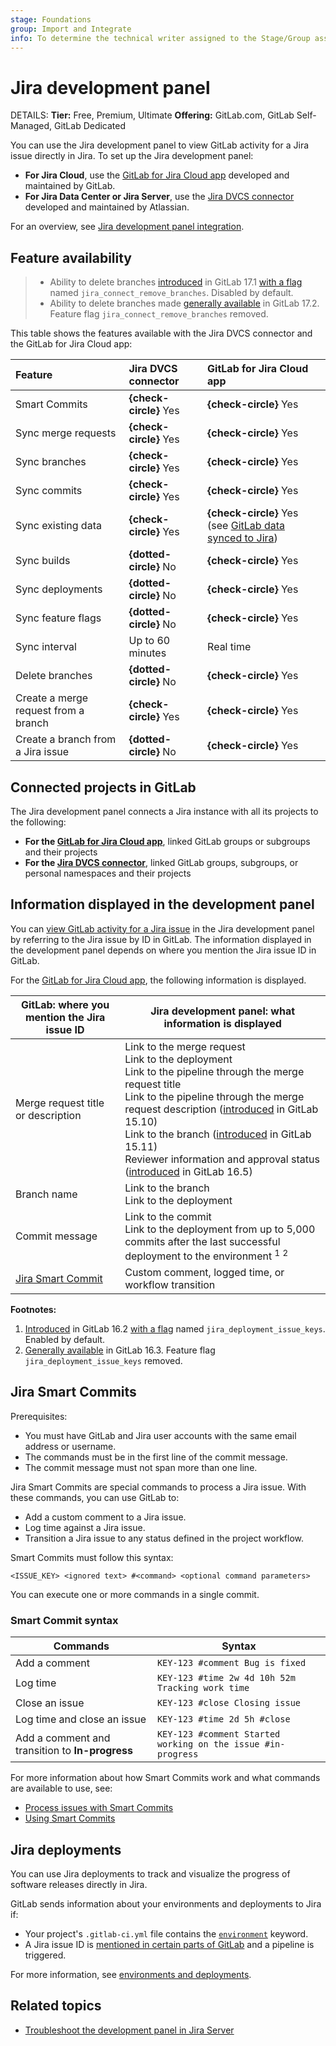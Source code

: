 ```yaml
---
stage: Foundations
group: Import and Integrate
info: To determine the technical writer assigned to the Stage/Group associated with this page, see https://handbook.gitlab.com/handbook/product/ux/technical-writing/#assignments
---
```


# Jira development panel

DETAILS:
**Tier:** Free, Premium, Ultimate
**Offering:** GitLab.com, GitLab Self-Managed, GitLab Dedicated

You can use the Jira development panel to view GitLab activity for a Jira issue directly in Jira.
To set up the Jira development panel:

- **For Jira Cloud**, use the [GitLab for Jira Cloud app](connect-app.md) developed and maintained by GitLab.
- **For Jira Data Center or Jira Server**, use the [Jira DVCS connector](dvcs/index.md) developed and maintained by Atlassian.

<i class="fa fa-youtube-play youtube" aria-hidden="true"></i>
For an overview, see [Jira development panel integration](https://www.youtube.com/watch?v=VjVTOmMl85M).

## Feature availability

> - Ability to delete branches [introduced](https://gitlab.com/gitlab-org/gitlab/-/merge_requests/148712) in GitLab 17.1 [with a flag](../../administration/feature_flags.md) named `jira_connect_remove_branches`. Disabled by default.
> - Ability to delete branches made [generally available](https://gitlab.com/gitlab-org/gitlab/-/merge_requests/158224) in GitLab 17.2. Feature flag `jira_connect_remove_branches` removed.

This table shows the features available with the Jira DVCS connector and the GitLab for Jira Cloud app:

| Feature                              | Jira DVCS connector    | GitLab for Jira Cloud app |
|:-------------------------------------|:-----------------------|:--------------------------|
| Smart Commits                        | **{check-circle}** Yes | **{check-circle}** Yes    |
| Sync merge requests                  | **{check-circle}** Yes | **{check-circle}** Yes    |
| Sync branches                        | **{check-circle}** Yes | **{check-circle}** Yes    |
| Sync commits                         | **{check-circle}** Yes | **{check-circle}** Yes    |
| Sync existing data                   | **{check-circle}** Yes | **{check-circle}** Yes (see [GitLab data synced to Jira](connect-app.md#gitlab-data-synced-to-jira)) |
| Sync builds                          | **{dotted-circle}** No | **{check-circle}** Yes    |
| Sync deployments                     | **{dotted-circle}** No | **{check-circle}** Yes    |
| Sync feature flags                   | **{dotted-circle}** No | **{check-circle}** Yes    |
| Sync interval                        | Up to 60 minutes       | Real time                 |
| Delete branches                      | **{dotted-circle}** No | **{check-circle}** Yes    |
| Create a merge request from a branch | **{check-circle}** Yes | **{check-circle}** Yes    |
| Create a branch from a Jira issue    | **{dotted-circle}** No | **{check-circle}** Yes    |

## Connected projects in GitLab

The Jira development panel connects a Jira instance with all its projects to the following:

- **For the [GitLab for Jira Cloud app](connect-app.md)**, linked GitLab groups or subgroups and their projects
- **For the [Jira DVCS connector](dvcs/index.md)**, linked GitLab groups, subgroups, or personal namespaces and their projects

## Information displayed in the development panel

You can [view GitLab activity for a Jira issue](https://support.atlassian.com/jira-software-cloud/docs/view-development-information-for-an-issue/)
in the Jira development panel by referring to the Jira issue by ID in GitLab. The information displayed in the development panel
depends on where you mention the Jira issue ID in GitLab.

For the [GitLab for Jira Cloud app](connect-app.md), the following information is displayed.

| GitLab: where you mention the Jira issue ID | Jira development panel: what information is displayed |
|---------------------------------------------|-------------------------------------------------------|
| Merge request title or description          | Link to the merge request<br>Link to the deployment<br>Link to the pipeline through the merge request title<br>Link to the pipeline through the merge request description ([introduced](https://gitlab.com/gitlab-org/gitlab/-/issues/390888) in GitLab 15.10)<br>Link to the branch ([introduced](https://gitlab.com/gitlab-org/gitlab/-/issues/354373) in GitLab 15.11)<br>Reviewer information and approval status ([introduced](https://gitlab.com/gitlab-org/gitlab/-/issues/364273) in GitLab 16.5) |
| Branch name                                 | Link to the branch<br>Link to the deployment          |
| Commit message                              | Link to the commit<br>Link to the deployment from up to 5,000 commits after the last successful deployment to the environment <sup>1</sup> <sup>2</sup> |
| [Jira Smart Commit](#jira-smart-commits)    | Custom comment, logged time, or workflow transition   |

**Footnotes:**

1. [Introduced](https://gitlab.com/gitlab-org/gitlab/-/issues/300031) in GitLab 16.2 [with a flag](../../administration/feature_flags.md) named `jira_deployment_issue_keys`. Enabled by default.
1. [Generally available](https://gitlab.com/gitlab-org/gitlab/-/issues/415025) in GitLab 16.3. Feature flag `jira_deployment_issue_keys` removed.

## Jira Smart Commits

Prerequisites:

- You must have GitLab and Jira user accounts with the same email address or username.
- The commands must be in the first line of the commit message.
- The commit message must not span more than one line.

Jira Smart Commits are special commands to process a Jira issue. With these commands, you can use GitLab to:

- Add a custom comment to a Jira issue.
- Log time against a Jira issue.
- Transition a Jira issue to any status defined in the project workflow.

Smart Commits must follow this syntax:

```plaintext
<ISSUE_KEY> <ignored text> #<command> <optional command parameters>
```

You can execute one or more commands in a single commit.

### Smart Commit syntax

| Commands                                        | Syntax                                                       |
|-------------------------------------------------|--------------------------------------------------------------|
| Add a comment                                   | `KEY-123 #comment Bug is fixed`                              |
| Log time                                        | `KEY-123 #time 2w 4d 10h 52m Tracking work time`             |
| Close an issue                                  | `KEY-123 #close Closing issue`                               |
| Log time and close an issue                     | `KEY-123 #time 2d 5h #close`                                 |
| Add a comment and transition to **In-progress** | `KEY-123 #comment Started working on the issue #in-progress` |

For more information about how Smart Commits work and what commands are available to use, see:

- [Process issues with Smart Commits](https://support.atlassian.com/jira-software-cloud/docs/process-issues-with-smart-commits/)
- [Using Smart Commits](https://confluence.atlassian.com/fisheye/using-smart-commits-960155400.html)

## Jira deployments

You can use Jira deployments to track and visualize the progress of software releases directly in Jira.

GitLab sends information about your environments and deployments to Jira if:

- Your project's `.gitlab-ci.yml` file contains the [`environment`](../../ci/yaml/_index.md#environment) keyword.
- A Jira issue ID is [mentioned in certain parts of GitLab](#information-displayed-in-the-development-panel) and a pipeline is triggered.

For more information, see [environments and deployments](../../ci/environments/index.md).

## Related topics

- [Troubleshoot the development panel in Jira Server](https://confluence.atlassian.com/jirakb/troubleshoot-the-development-panel-in-jira-server-574685212.html)
